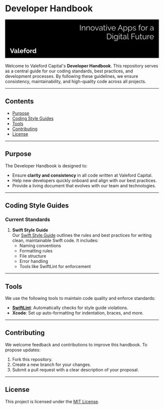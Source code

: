 # Developer Handbook

<img src="banner.png">

Welcome to Valeford Capital's **Developer Handbook**. This repository serves as a central guide for our coding standards, best practices, and development processes. By following these guidelines, we ensure consistency, maintainability, and high-quality code across all projects.

---

## Contents

- [Purpose](#purpose)
- [Coding Style Guides](#coding-style-guides)
- [Tools](#tools)
- [Contributing](#contributing)
- [License](#license)

---

## Purpose

The Developer Handbook is designed to:
- Ensure **clarity and consistency** in all code written at Valeford Capital.
- Help new developers quickly onboard and align with our best practices.
- Provide a living document that evolves with our team and technologies.

---

## Coding Style Guides

### Current Standards

1. **Swift Style Guide**  
   Our [Swift Style Guide](swift_style_guide.md) outlines the rules and best practices for writing clean, maintainable Swift code. It includes:
   - Naming conventions
   - Formatting rules
   - File structure
   - Error handling
   - Tools like SwiftLint for enforcement

---

## Tools

We use the following tools to maintain code quality and enforce standards:
- **[SwiftLint](https://github.com/realm/SwiftLint)**: Automatically checks for style guide violations.
- **Xcode**: Set up auto-formatting for indentation, braces, and more.

---

## Contributing

We welcome feedback and contributions to improve this handbook. To propose updates:
1. Fork this repository.
2. Create a new branch for your changes.
3. Submit a pull request with a clear description of your proposal.

---

## License

This project is licensed under the [MIT License](LICENSE).
